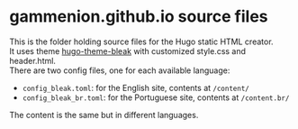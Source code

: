 # gammenion.github.io source files
This is the folder holding source files for the Hugo static HTML creator.  
It uses theme [hugo-theme-bleak](https://github.com/Zenithar/hugo-theme-bleak) with customized style.css and header.html.  
There are two config files, one for each available language:
* `config_bleak.toml`: for the English site, contents at `/content/`
* `config_bleak_br.toml`: for the Portuguese site, contents at `/content.br/`  

The content is the same but in different languages.
